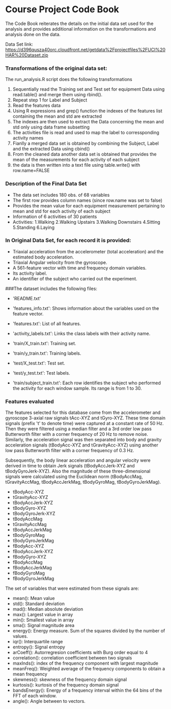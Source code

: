 # Course Project Code Book

The Code Book reiterates the details on the initial data set used for the analysis and provides additional information on the 
transformations and analysis done on the data.

Data Set link: https://d396qusza40orc.cloudfront.net/getdata%2Fprojectfiles%2FUCI%20HAR%20Dataset.zip 

### Transformations of the original data set:
The run_analysis.R script does the following transformations

1. Sequentially read the Training set and Test set for equipment Data using read.table() and merge them using rbind(). 
2. Repeat step 1 for Label and Subject
3. Read the features data 
4. Using R expressions and grep() function the indexes of the features list containing the mean and std are extracted
5. The indexes are then used to extract the Data concerning the mean and std only using data frame subsetting
6. The activities file is read and used to map the label to corressponding activity names 
7. Fianlly a merged data set is obtained by combining the Subject, Label and the extracted Data using cbind()
8. From the cleaned data another data set is obtained that provides the mean of the measurements for each activity of each subject
9. the data is then written into a text file using table.write() with row.name=FALSE

### Description of the Final Data Set
- The data set includes 180 obs. of  68 variables
- The first row provides column names (since row.name was set to false)
- Provides the mean value for each equipment measurement pertaining to mean and std for each activity of each subject
- Information of 6 activities of 30 patients 
- Activities: 1.Walking 2.Walking Upstairs 3.Walking Downstairs 4.Sitting 5.Standing 6.Laying 

### In Original Data Set, for each record it is provided:

- Triaxial acceleration from the accelerometer (total acceleration) and the estimated body acceleration.
- Triaxial Angular velocity from the gyroscope. 
- A 561-feature vector with time and frequency domain variables. 
- Its activity label. 
- An identifier of the subject who carried out the experiment.

###The dataset includes the following files:

- 'README.txt'

- 'features_info.txt': Shows information about the variables used on the feature vector.

- 'features.txt': List of all features.

- 'activity_labels.txt': Links the class labels with their activity name.

- 'train/X_train.txt': Training set.

- 'train/y_train.txt': Training labels.

- 'test/X_test.txt': Test set.

- 'test/y_test.txt': Test labels.

- 'train/subject_train.txt': Each row identifies the subject who performed the activity for each window sample. Its range is from 1 to 30. 

### Features evaluated
The features selected for this database come from the accelerometer and gyroscope 3-axial raw signals tAcc-XYZ and tGyro-XYZ. These time domain signals (prefix 't' to denote time) were captured at a constant rate of 50 Hz. Then they were filtered using a median filter and a 3rd order low pass Butterworth filter with a corner frequency of 20 Hz to remove noise. Similarly, the acceleration signal was then separated into body and gravity acceleration signals (tBodyAcc-XYZ and tGravityAcc-XYZ) using another low pass Butterworth filter with a corner frequency of 0.3 Hz. 

Subsequently, the body linear acceleration and angular velocity were derived in time to obtain Jerk signals (tBodyAccJerk-XYZ and tBodyGyroJerk-XYZ). Also the magnitude of these three-dimensional signals were calculated using the Euclidean norm (tBodyAccMag, tGravityAccMag, tBodyAccJerkMag, tBodyGyroMag, tBodyGyroJerkMag). 


- tBodyAcc-XYZ
- tGravityAcc-XYZ
- tBodyAccJerk-XYZ
- tBodyGyro-XYZ
- tBodyGyroJerk-XYZ
- tBodyAccMag
- tGravityAccMag
- tBodyAccJerkMag
- tBodyGyroMag
- tBodyGyroJerkMag
- fBodyAcc-XYZ
- fBodyAccJerk-XYZ
- fBodyGyro-XYZ
- fBodyAccMag
- fBodyAccJerkMag
- fBodyGyroMag
- fBodyGyroJerkMag

The set of variables that were estimated from these signals are: 

- mean(): Mean value
- std(): Standard deviation
- mad(): Median absolute deviation 
- max(): Largest value in array
- min(): Smallest value in array
- sma(): Signal magnitude area
- energy(): Energy measure. Sum of the squares divided by the number of values. 
- iqr(): Interquartile range 
- entropy(): Signal entropy
- arCoeff(): Autorregresion coefficients with Burg order equal to 4
- correlation(): correlation coefficient between two signals
- maxInds(): index of the frequency component with largest magnitude
- meanFreq(): Weighted average of the frequency components to obtain a mean frequency
- skewness(): skewness of the frequency domain signal 
- kurtosis(): kurtosis of the frequency domain signal 
- bandsEnergy(): Energy of a frequency interval within the 64 bins of the FFT of each window.
- angle(): Angle between to vectors.
